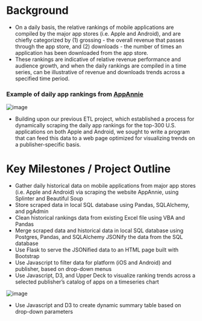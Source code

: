 # Background
* On a daily basis, the relative rankings of mobile applications are compiled by the major app stores (i.e. Apple and Android), and are chiefly categorized by (1) grossing - the overall revenue that passes through the app store, and (2) downloads - the number of times an application has been downloaded from the app store.
* These rankings are indicative of relative revenue performance and audience growth, and when the daily rankings are compiled in a time series, can be illustrative of revenue and downloads trends across a specified time period.

### Example of daily app rankings from [AppAnnie](https://www.appannie.com/en/)

![image](https://user-images.githubusercontent.com/69601778/118708192-472acd00-b7d0-11eb-9d07-c7bbf4fb0e09.png)

* Building upon our previous ETL project, which established a process for dynamically scraping the daily app rankings for the top-300 U.S. applications on both Apple and Android, we sought to write a program that can feed this data to a web page optimized for visualizing trends on a publisher-specific basis.

# Key Milestones / Project Outline
  * Gather daily historical data on mobile applications from major app stores (i.e. Apple and Android) via scraping the website AppAnnie, using Splinter and Beautiful Soup
  * Store scraped data in local SQL database using Pandas, SQLAlchemy, and pgAdmin
  * Clean historical rankings data from existing Excel file using VBA and Pandas
  * Merge scraped data and historical data in local SQL database using Postgres, Pandas, and SQLAlchemy
JSONify the data from the SQL database
  * Use Flask to serve the JSONified data to an HTML page built with Bootstrap
  * Use Javascript to filter data for platform (iOS and Android) and publisher, based on drop-down menus
  * Use Javascript, D3, and Upper Deck to visualize ranking trends across a selected publisher’s catalog of apps on a timeseries chart

![image](https://user-images.githubusercontent.com/69601778/118709720-324f3900-b7d2-11eb-8c90-bfc55cce1864.png)


  * Use Javascript and D3 to create dynamic summary table based on drop-down parameters


